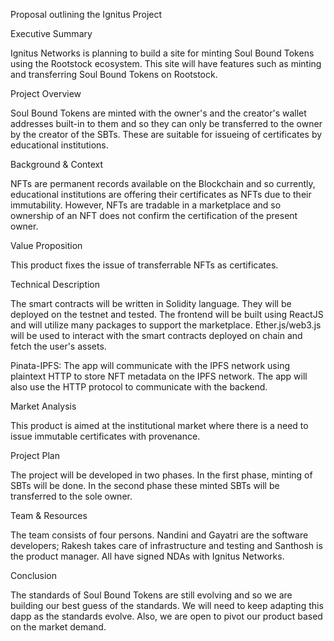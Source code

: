 Proposal outlining the Ignitus Project

Executive Summary

Ignitus Networks is planning to build a site for minting Soul Bound Tokens using the Rootstock ecosystem. This site will have features such as minting and transferring Soul Bound Tokens on Rootstock.  

Project Overview

Soul Bound Tokens are minted with the owner's and the creator's wallet addresses built-in to them and so they can only be transferred to the owner by the creator of the SBTs. These are suitable for issueing of certificates by educational institutions. 

Background & Context

NFTs are permanent records available on the Blockchain and so currently, educational institutions are offering their certificates as NFTs due to their immutability. However, NFTs are tradable in a marketplace and so ownership of an NFT does not confirm the certification of the present owner. 

Value Proposition

This product fixes the issue of transferrable NFTs as certificates. 
 
Technical Description

The smart contracts will be written in Solidity language. They will be deployed on the testnet and tested. The frontend will be built using ReactJS and will utilize many packages to support the marketplace. Ether.js/web3.js will be used to interact with the smart contracts deployed on chain and fetch the user's assets. 

Pinata-IPFS: The app will communicate with the IPFS network using plaintext HTTP to store NFT metadata on the IPFS network. The app will also use the HTTP protocol to communicate with the backend.


Market Analysis

This product is aimed at the institutional market where there is a need to issue immutable certificates with provenance.

Project Plan

The project will be developed in two phases. In the first phase, minting of SBTs will be done. In the second phase these minted SBTs will be transferred to the sole owner. 

Team & Resources

The team consists of four persons. Nandini and Gayatri are the software developers; Rakesh takes care of infrastructure and testing and Santhosh is the product manager. All have signed NDAs with Ignitus Networks. 

Conclusion

The standards of  Soul Bound Tokens are still evolving and so we are building our best guess of the standards. We will need to keep adapting this dapp as the standards evolve. Also, we are open to pivot our product based on the market demand.


